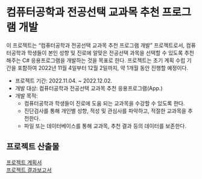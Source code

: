 # 컴퓨터공학과 전공선택 교과목 추천 프로그램 개발
이 프로젝트는 “컴퓨터공학과 전공선택 교과목 추천 프로그램 개발” 프로젝트로서, 컴퓨터공학과 학생들이 본인 성향 및 진로에 알맞은 전공선택 과목을 선택할 수 있도록 추천해주는 C# 응용프로그램을 개발하는 것을 목표로 한다. 프로젝트는 초기 계획 수립 기간을 포함하여 2022년 11월 4일부터 12월 2일까지, 약 1개월 동안 진행할 예정이다.

- 프로젝트 기간: 2022.11.04. ~ 2022.12.02.
- 개발 대상: 컴퓨터공학과 전공선택 교과목 추천 응용프로그램(App.)
- 개발 목적: 
  - 컴퓨터공학과 학생들이 진로에 도움 되는 교과목을 수강할 수 있도록 한다.
  - 진단검사를 통해 개인별 성향, 적성 및 관심사를 파악하고, 적절한 교과목을 추천한다.
  - 파일 또는 데이터베이스를 통해 교과목, 추천 결과 등의 데이터를 보존한다.

## 프로젝트 산출물
[프로젝트 계획서](https://drive.google.com/file/d/10ypE9gFE2IZSrDmJfvUjOb49rKUROGdH/view?usp=share_link)
<br>
[프로젝트 결과보고서](https://drive.google.com/file/d/14PtY5fbRd3a01LC_b4MWkGK4CTyHMlpJ/view?usp=sharing)
